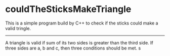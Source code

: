 # couldTheSticksMakeTriangle
This is a simple program build by C++ to check if the sticks could make a valid tringle.
<hr>
A triangle is valid if sum of its two sides is greater than the third side. If three sides are a, b and c, then three conditions should be met. 
<table>
  <tr>s</tr>  
</table>

